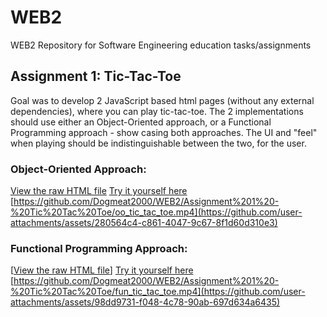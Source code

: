 # WEB2
WEB2 Repository for Software Engineering education tasks/assignments

## Assignment 1: Tic-Tac-Toe
Goal was to develop 2 JavaScript based html pages (without any external dependencies), where you can play tic-tac-toe. The 2 implementations should use either an Object-Oriented approach, or a Functional Programming approach - show casing both approaches. The UI and "feel" when playing should be indistinguishable between the two, for the user.

### Object-Oriented Approach: 
[View the raw HTML file](/Assignment%201%20-%20Tic%20Tac%20Toe/oo.html)
[Try it yourself here](https://dogmeat2000.github.io/WEB2/Assignment%201%20-%20Tic%20Tac%20Toe/oo.html)
[https://github.com/Dogmeat2000/WEB2/Assignment%201%20-%20Tic%20Tac%20Toe/oo_tic_tac_toe.mp4](https://github.com/user-attachments/assets/280564c4-c861-4047-9c67-8f1d60d310e3)

### Functional Programming Approach: 
[[View the raw HTML file](/Assignment%201%20-%20Tic%20Tac%20Toe/fun.html)]
[Try it yourself here](https://dogmeat2000.github.io/WEB2/Assignment%201%20-%20Tic%20Tac%20Toe/fun.html)
[https://github.com/Dogmeat2000/WEB2/Assignment%201%20-%20Tic%20Tac%20Toe/fun_tic_tac_toe.mp4](https://github.com/user-attachments/assets/98dd9731-f048-4c78-90ab-697d634a6435)
